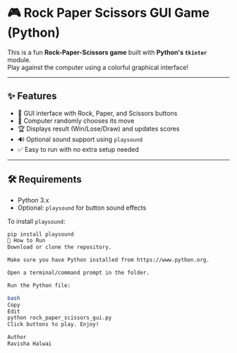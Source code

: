 # 🎮 Rock Paper Scissors GUI Game (Python)

This is a fun **Rock-Paper-Scissors game** built with **Python's `tkinter`** module.  
Play against the computer using a colorful graphical interface!

---

## ✨ Features

- 🎨 GUI interface with Rock, Paper, and Scissors buttons
- 🤖 Computer randomly chooses its move
- 🏆 Displays result (Win/Lose/Draw) and updates scores
- 🔊 Optional sound support using `playsound`
- ✅ Easy to run with no extra setup needed

---

## 🛠️ Requirements

- Python 3.x  
- Optional: `playsound` for button sound effects

To install `playsound`:
```bash
pip install playsound
🚀 How to Run
Download or clone the repository.

Make sure you have Python installed from https://www.python.org.

Open a terminal/command prompt in the folder.

Run the Python file:

bash
Copy
Edit
python rock_paper_scissors_gui.py
Click buttons to play. Enjoy!

Author
Ravisha Halwai
